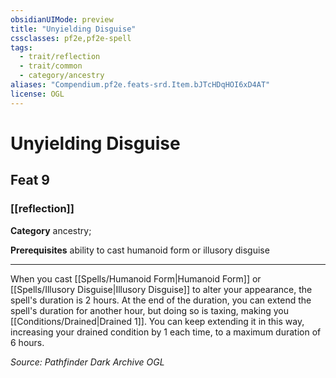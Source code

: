```yaml
---
obsidianUIMode: preview
title: "Unyielding Disguise"
cssclasses: pf2e,pf2e-spell
tags:
  - trait/reflection
  - trait/common
  - category/ancestry
aliases: "Compendium.pf2e.feats-srd.Item.bJTcHDqHOI6xD4AT"
license: OGL
---
```

# Unyielding Disguise
## Feat 9
### [[reflection]]

**Category** ancestry; 



**Prerequisites** ability to cast humanoid form or illusory disguise
* * *
When you cast [[Spells/Humanoid Form|Humanoid Form]] or [[Spells/Illusory Disguise|Illusory Disguise]] to alter your appearance, the spell's duration is 2 hours. At the end of the duration, you can extend the spell's duration for another hour, but doing so is taxing, making you [[Conditions/Drained|Drained 1]]. You can keep extending it in this way, increasing your drained condition by 1 each time, to a maximum duration of 6 hours.

*Source: Pathfinder Dark Archive*
*OGL*